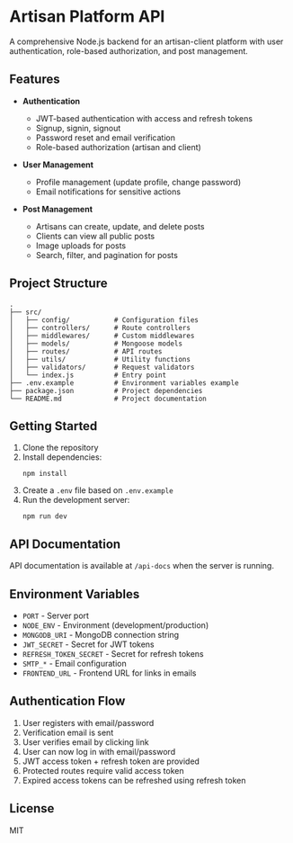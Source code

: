# Artisan Platform API

A comprehensive Node.js backend for an artisan-client platform with user authentication, role-based authorization, and post management.

## Features

- **Authentication**
  - JWT-based authentication with access and refresh tokens
  - Signup, signin, signout
  - Password reset and email verification
  - Role-based authorization (artisan and client)

- **User Management**
  - Profile management (update profile, change password)
  - Email notifications for sensitive actions

- **Post Management**
  - Artisans can create, update, and delete posts
  - Clients can view all public posts
  - Image uploads for posts
  - Search, filter, and pagination for posts

## Project Structure

```
.
├── src/
│   ├── config/           # Configuration files
│   ├── controllers/      # Route controllers
│   ├── middlewares/      # Custom middlewares
│   ├── models/           # Mongoose models
│   ├── routes/           # API routes
│   ├── utils/            # Utility functions
│   ├── validators/       # Request validators
│   └── index.js          # Entry point
├── .env.example          # Environment variables example
├── package.json          # Project dependencies
└── README.md             # Project documentation
```

## Getting Started

1. Clone the repository
2. Install dependencies:
   ```
   npm install
   ```
3. Create a `.env` file based on `.env.example`
4. Run the development server:
   ```
   npm run dev
   ```

## API Documentation

API documentation is available at `/api-docs` when the server is running.

## Environment Variables

- `PORT` - Server port
- `NODE_ENV` - Environment (development/production)
- `MONGODB_URI` - MongoDB connection string
- `JWT_SECRET` - Secret for JWT tokens
- `REFRESH_TOKEN_SECRET` - Secret for refresh tokens
- `SMTP_*` - Email configuration
- `FRONTEND_URL` - Frontend URL for links in emails

## Authentication Flow

1. User registers with email/password
2. Verification email is sent
3. User verifies email by clicking link
4. User can now log in with email/password
5. JWT access token + refresh token are provided
6. Protected routes require valid access token
7. Expired access tokens can be refreshed using refresh token

## License

MIT